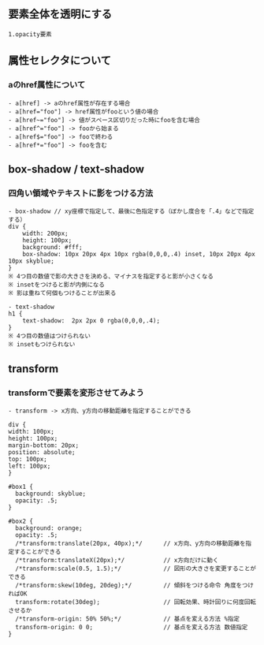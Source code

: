 ## 要素全体を透明にする
	1.opacity要素

## 属性セレクタについて
### aのhref属性について
	- a[href] -> aのhref属性が存在する場合
	- a[href="foo"] -> href属性がfooという値の場合
	- a[href~="foo"] -> 値がスペース区切りだった時にfooを含む場合
	- a[href^="foo"] -> fooから始まる
	- a[href$="foo"] -> fooで終わる
	- a[href*="foo"] -> fooを含む

## box-shadow / text-shadow
### 四角い領域やテキストに影をつける方法
	- box-shadow // xy座標で指定して、最後に色指定する（ぼかし度合を「.4」などで指定する）
	div {
		width: 200px;
		height: 100px;
		background: #fff;
		box-shadow: 10px 20px 4px 10px rgba(0,0,0,.4) inset, 10px 20px 4px 10px skyblue;
	}
	※ 4つ目の数値で影の大きさを決める、マイナスを指定すると影が小さくなる
	※ insetをつけると影が内側になる
	※ 影は重ねて何個もつけることが出来る

	- text-shadow
	h1 {
		text-shadow:  2px 2px 0 rgba(0,0,0,.4);
	}
	※ 4つ目の数値はつけられない
	※ insetもつけられない

## transform
### transformで要素を変形させてみよう
	- transform -> x方向、y方向の移動距離を指定することができる

	div {
	width: 100px;
	height: 100px;
	margin-bottom: 20px;
	position: absolute;
	top: 100px;
	left: 100px;
	}

	#box1 {
	  background: skyblue;
	  opacity: .5;
	}

	#box2 {
	  background: orange;
	  opacity: .5;
	  /*transform:translate(20px, 40px);*/		// x方向、y方向の移動距離を指定することができる
	  /*transform:translateX(20px);*/			// x方向だけに動く
	  /*transform:scale(0.5, 1.5);*/			// 図形の大きさを変更することができる
	  /*transform:skew(10deg, 20deg);*/			// 傾斜をつける命令 角度をつければOK
	  transform:rotate(30deg);					// 回転効果、時計回りに何度回転させるか
	  /*transform-origin: 50% 50%;*/			// 基点を変える方法 %指定
	  transform-origin: 0 0;					// 基点を変える方法 数値指定
	}



